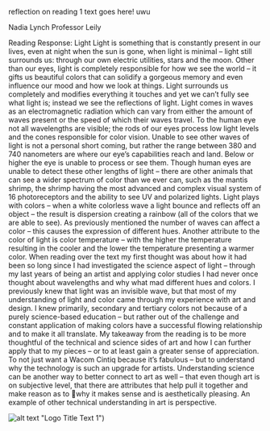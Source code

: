 reflection on reading 1 text goes here! uwu

Nadia Lynch Professor Leily

Reading Response: Light
Light is something that is constantly present in our lives, even at night when the sun is gone, when light is minimal – light still surrounds us: through our own electric utilities, stars and the moon. Other than our eyes, light is completely responsible for how we see the world – it gifts us beautiful colors that can solidify a gorgeous memory and even influence our mood and how we look at things. Light surrounds us completely and modifies everything it touches and yet we can’t fully see what light is; instead we see the reflections of light.
Light comes in waves as an electromagnetic radiation which can vary from either the amount of waves present or the speed of which their waves travel. To the human eye not all wavelengths are visible; the rods of our eyes process low light levels and the cones responsible for color vision. Unable to see other waves of light is not a personal short coming, but rather the range between 380 and 740 nanometers are where our eye’s capabilities reach and land. Below or higher the eye is unable to process or see them. Though human eyes are unable to detect these other lengths of light – there are other animals that can see a wider spectrum of color than we ever can, such as the mantis shrimp, the shrimp having the most advanced and complex visual system of 16 photoreceptors and the ability to see UV and polarized lights.
Light plays with colors – when a white colorless wave a light bounce and reflects off an object – the result is dispersion creating a rainbow (all of the colors that we are able to see). As previously mentioned the number of waves can affect a color – this causes the expression of different hues. Another attribute to the color of light is color temperature – with the higher the temperature resulting in the cooler and the lower the temperature presenting a warmer color.
When reading over the text my first thought was about how it had been so long since I had investigated the science aspect of light – through my last years of being an artist and applying color studies I had never once thought about wavelengths and why what mad different hues and colors. I previously knew that light was an invisible wave, but that most of my understanding of light and color came through my experience with art and design. I knew primarily, secondary and tertiary colors not because of a purely science-based education – but rather out of the challenge and constant application of making colors have a successful flowing relationship and to make it all translate.
My takeaway from the reading is to be more thoughtful of the technical and science sides of art and how I can further apply that to my pieces – or to at least gain a greater sense of appreciation. To not just want a Wacom Cintiq because it’s fabulous – but to understand why the technology is such an upgrade for artists. Understanding science can be another way to better connect to art as well – that even though art is on subjective level, that there are attributes that help pull it together and make reason as to
why it makes sense and is aesthetically pleasing. An example of other technical understanding in art is perspective.



![alt text](https://res.cloudinary.com/teepublic/image/private/s--YtHq-POk--/t_Preview/b_rgb:ffffff,c_limit,f_jpg,h_630,q_90,w_630/v1523158538/production/designs/2568897_0.jpg) "Logo Title Text 1")
